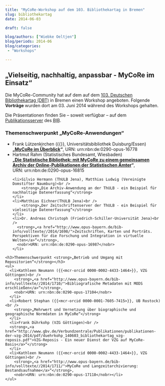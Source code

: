 ```yaml
---
title: "MyCoRe-Workshop auf dem 103. Bibliothekartag in Bremen"
slug: bibliothekartag
date: 2014-06-03

draft: false

blog/authors: ["Wiebke Oeltjen"]
blog/periods: 2014-06
blog/categories:
 - "Workshops"

---
```


  <h2>„Vielseitig, nachhaltig, anpassbar - MyCoRe im Einsatz“</h2>
  <p>Die MyCoRe-Community hat auf dem auf dem <a href="https://www.bibliothekartag.de/archives/2014">103. Deutschen Bibliothekartag (DBT)</a> in Bremen einen Workshop angeboten. 
  <!--more-->
  Folgende <strong>Vorträge </strong> wurden dort am 03. Juni 2014 während des Workshops gehalten.</p>
  <p>Die Präsentationen finden Sie – soweit verfügbar – auf dem <a href="https://opus4.kobv.de/opus4-bib-info/solrsearch/index/search/searchtype/collection/id/16272">Publikationsserver</a> des <abbr title="Berufsverband Information Bibliothek e.V.">BIB</abbr>.</p>

  <h3>Themenschwerpunkt <strong>„MyCoRe-Anwendungen“</strong></h3>
  <ul>
    <li>Frank Lützenkirchen ({{<mcr-orcid 0000-0001-5065-6970>}}, Universitätsbibliothek Duisburg/Essen)<br />
    	<strong>„<a href="http://www.opus-bayern.de/bib-info/volltexte//2014/1677/">MyCoRe im Überblick</a>“</strong>, 
    	<nobr>URN: urn:nbn:de:0290-opus-16778</nobr>
    </li>
    <li>Hartmut Rahm (Statistisches Bundesamt, Wiesbaden)<br />
    	<strong>„<a href="http://www.opus-bayern.de/bib-info/volltexte//2014/1681/">Die Statistische Bibliothek: mit MyCoRe zu einem gemeinsamen Archiv der Online-Publikationen der Statistischen Ämter</a>“</strong>, 
    	<nobr>URN: urn:nbn:de:0290-opus-16815</nobr>
    </li>
      
    <li>Silvio Hermann (ThULB Jena), Matthias Ludwig (Vereinigte Domstifter Naumburg)<br />
    	<strong>„Die Archiv-Anwendung an der ThULB - ein Beispiel für nachhaltige Datenerfassung“</strong>
    </li>
    <li>Matthias Eichner(ThULB Jena)<br />
    	<strong>„Der Zeitschriftenserver der ThULB - ein Beispiel für vielseitige Datenerfassung“</strong>
	</li>
    <li>Dr. Andreas Christoph (Friedrich-Schiller-Universität Jena)<br />
      <strong>„<a href="http://www.opus-bayern.de/bib-info/volltexte//2014/1698/">Zeitschriften, Karten und Porträts. Perspektiven für die Forschung und Integration in virtuelle Welten</a>“</strong>, 
      <nobr>URN: urn:nbn:de:0290-opus-16987</nobr>
    </li>
  </ul>
  <p></p>
	
	<h3>Themenschwerpunkt <strong>„Betrieb und Umgang mit Repositorien“</strong></h3>
	<ul>
      <li>Kathleen Neumann ({{<mcr-orcid 0000-0002-4433-1464>}}, VZG Göttingen)<br />
        <strong>„<a href="http://www.opus-bayern.de/bib-info/volltexte//2014/1710/">Bibliografische Metadaten mit MODS erschließen</a>“</strong>, 
        <nobr>URN: urn:nbn:de:0290-opus-17104</nobr>
      </li>
      <li>Robert Stephan ({{<mcr-orcid 0000-0001-7605-7415>}}, UB Rostock)<br />
        <strong>„Mehrwert und Vernetzung über biographische und geographische Normdaten in MyCoRe“</strong>
      </li>
      <li>Frank Dührkohp (VZG Göttingen)<br />
      <strong>„<a href="http://www.gbv.de/Verbundzentrale/Publikationen/publikationen-der-vzg-2014/pdf/duehrkohp_140603_bibliothekartag_vzg-reposis.pdf">VZG-Reposis - Ein neuer Dienst der VZG auf MyCoRe-Basis</a>“</strong>
      </li>
      <li>Kathleen Neumann ({{<mcr-orcid 0000-0002-4433-1464>}}, VZG Göttingen)<br />
        <strong>„<a href="http://www.opus-bayern.de/bib-info/volltexte//2014/1711/">MyCoRe und Langzeitarchivierung: Bestandsaufnahme</a>“</strong>, 
        <nobr>URN: urn:nbn:de:0290-opus-17118</nobr></li>
    </ul>

